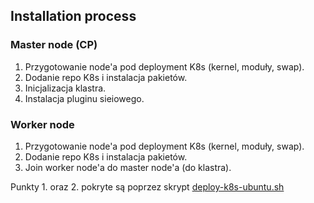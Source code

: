 ## Installation process

### Master node (CP)

1. Przygotowanie node'a pod deployment K8s (kernel, moduły, swap).
2. Dodanie repo K8s i instalacja pakietów.
3. Inicjalizacja klastra.
4. Instalacja pluginu sieiowego.

### Worker node
1. Przygotowanie node'a pod deployment K8s (kernel, moduły, swap).
2. Dodanie repo K8s i instalacja pakietów.
3. Join worker node'a do master node'a (do klastra).

Punkty 1. oraz 2. pokryte są poprzez skrypt [deploy-k8s-ubuntu.sh](/deploy-k8s-ubuntu.sh)
